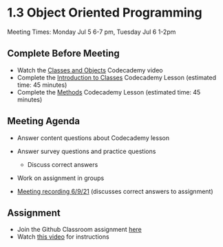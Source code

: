 # 1.3 Object Oriented Programming
Meeting Times: Monday Jul 5 6-7 pm, Tuesday Jul 6 1-2pm

## Complete Before Meeting
* Watch the [Classes and Objects](https://www.codecademy.com/courses/learn-java/videos/classes-and-objects-video) Codecademy video
* Complete the [Introduction to Classes](https://www.codecademy.com/courses/learn-java/lessons/java-introduction-to-classes/) Codecademy Lesson (estimated time: 45 minutes)
* Complete the [Methods](https://www.codecademy.com/courses/learn-java/lessons/learn-java-methods/) Codecademy Lesson  (estimated time: 45 minutes)

## Meeting Agenda
* Answer content questions about Codecademy lesson
* Answer survey questions and  practice questions
    * Discuss correct answers
* Work on assignment in  groups

* [Meeting recording 6/9/21](https://us02web.zoom.us/rec/share/zdEP2AyAxKeCX0AbkSDTPolM9iDN6745X8Pj8pkEv55FstyQ5dAWf-3mEdeSo6k.w6hg6OtOPiG1o2oY
) (discusses correct answers to assignment)

## Assignment
* Join the Github Classroom assignment [here](https://classroom.github.com/a/ompAmncY)
* Watch [this video](https://us02web.zoom.us/rec/share/cIn5wToj3c9cXDOsa-TovOfl8sp3B5Dq1pBd-qAkjrPUuNcW0ed69VTT4LMLsChu.UpenkQdO83CT42fm
) for instructions